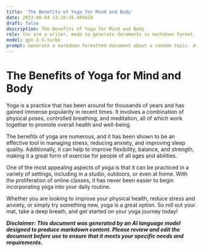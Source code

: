 ```yaml
---
title: 'The Benefits of Yoga for Mind and Body'
date: 2023-06-04 13:16:35.499428
draft: false
description: The Benefits of Yoga for Mind and Body
role: You are a writer, made to generate documents in markdown format. It is very important that all of the documents you generate are in valid markdown format.
model: gpt-3.5-turbo
prompt: Generate a markdown formatted document about a random topic. At the bottom, include a disclaimer explaining that the document was generated by you. The first line of the document should be the title. Make sure that the entire document is in proper markdown format, using a mix of various tags to make the document visually appealing.
---
```


# The Benefits of Yoga for Mind and Body

Yoga is a practice that has been around for thousands of years and has gained immense popularity in recent times. It involves a combination of physical poses, controlled breathing, and meditation, all of which work together to promote overall health and well-being. 

The benefits of yoga are numerous, and it has been shown to be an effective tool in managing stress, reducing anxiety, and improving sleep quality. Additionally, it can help to improve flexibility, balance, and strength, making it a great form of exercise for people of all ages and abilities.

One of the most appealing aspects of yoga is that it can be practiced in a variety of settings, including in a studio, outdoors, or even at home. With the proliferation of online classes, it has never been easier to begin incorporating yoga into your daily routine.

Whether you are looking to improve your physical health, reduce stress and anxiety, or simply try something new, yoga is a great option. So roll out your mat, take a deep breath, and get started on your yoga journey today!

***Disclaimer: This document was generated by an AI language model designed to produce markdown content. Please review and edit the document before use to ensure that it meets your specific needs and requirements.***